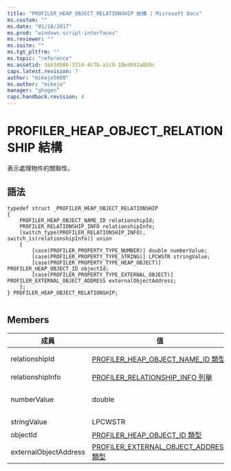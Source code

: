 ```yaml
---
title: "PROFILER_HEAP_OBJECT_RELATIONSHIP 結構 | Microsoft Docs"
ms.custom: ""
ms.date: "01/18/2017"
ms.prod: "windows-script-interfaces"
ms.reviewer: ""
ms.suite: ""
ms.tgt_pltfrm: ""
ms.topic: "reference"
ms.assetid: 3ab3d986-3314-4c7b-a1c8-18ed691a8b9c
caps.latest.revision: 7
author: "mikejo5000"
ms.author: "mikejo"
manager: "ghogen"
caps.handback.revision: 4
---
```

# PROFILER_HEAP_OBJECT_RELATIONSHIP 結構
表示處理物件的關聯性。  
  
## 語法  
  
```  
typedef struct _PROFILER_HEAP_OBJECT_RELATIONSHIP  
{  
    PROFILER_HEAP_OBJECT_NAME_ID relationshipId;  
    PROFILER_RELATIONSHIP_INFO relationshipInfo;  
    [switch_type(PROFILER_RELATIONSHIP_INFO), switch_is(relationshipInfo)] union  
    {  
        [case(PROFILER_PROPERTY_TYPE_NUMBER)] double numberValue;  
        [case(PROFILER_PROPERTY_TYPE_STRING)] LPCWSTR stringValue;  
        [case(PROFILER_PROPERTY_TYPE_HEAP_OBJECT)] PROFILER_HEAP_OBJECT_ID objectId;  
        [case(PROFILER_PROPERTY_TYPE_EXTERNAL_OBJECT)] PROFILER_EXTERNAL_OBJECT_ADDRESS externalObjectAddress;  
    };  
} PROFILER_HEAP_OBJECT_RELATIONSHIP;  
  
```  
  
## Members  
  
|成員|值|描述|  
|--------|-------|--------|  
|relationshipId|[PROFILER\_HEAP\_OBJECT\_NAME\_ID 類型](../../winscript/reference/profiler-heap-object-name-id-type.md)|關聯性名稱的 ID，從 [IActiveScriptProfilerHeapEnum::GetNameIdMap](../../winscript/reference/iactivescriptprofilerheapenum-getnameidmap.md)。|  
|relationshipInfo|[PROFILER\_RELATIONSHIP\_INFO 列舉](../../winscript/reference/profiler-relationship-info-enumeration.md)|如需關聯性的詳細資訊。|  
|numberValue|double|數值。  只有一個 `numberValue`\/`stringValue`\/`objectId`\/`externalObjectAddress` 根據 `relationshipInfo` 值設定為。|  
|stringValue|LPCWSTR|字串值。|  
|objectId|[PROFILER\_HEAP\_OBJECT\_ID 類型](../../winscript/reference/profiler-heap-object-id-type.md)|堆積中的物件 ID。|  
|externalObjectAddress|[PROFILER\_EXTERNAL\_OBJECT\_ADDRESS 類型](../../winscript/reference/profiler-external-object-address-type.md)|外部物件位址。|